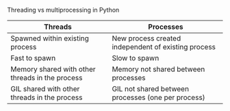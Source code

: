 Threading vs multiprocessing in Python

| Threads                                         | Processes                                           |
|-------------------------------------------------|-----------------------------------------------------|
| Spawned within existing process                 | New process created independent of existing process |
| Fast to spawn                                   | Slow to spawn                                       |
| Memory shared with other threads in the process | Memory not shared between processes                 |
| GIL shared with other threads in the process    | GIL not shared between processes (one per process)  |